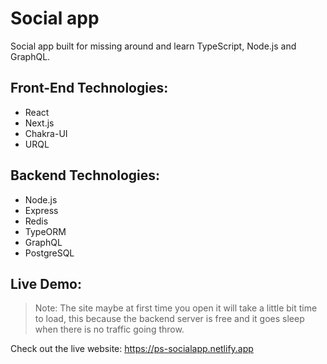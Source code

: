 # Social app
 Social app built for missing around and learn TypeScript, Node.js and GraphQL.

## Front-End Technologies: 
- React
- Next.js
- Chakra-UI
- URQL

## Backend Technologies:
- Node.js
- Express
- Redis
- TypeORM
- GraphQL
- PostgreSQL

## Live Demo:
> Note: The site maybe at first time you open it will take a little bit time to load, this because the backend server is free and it goes sleep when there is no traffic going throw.

Check out the live website: https://ps-socialapp.netlify.app
